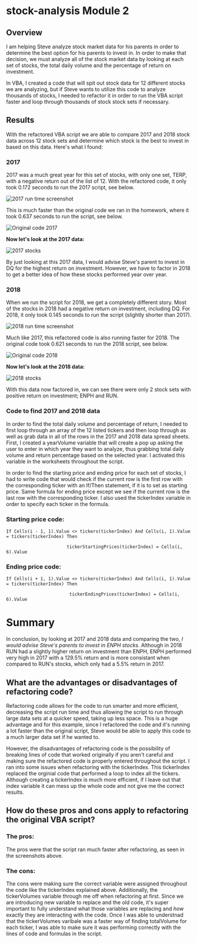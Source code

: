 # stock-analysis Module 2 
## Overview
I am helping Steve analyze stock market data for his parents in order to determine the best option for his parents to invest in. In order to make that decision, we must analyze all of the stock market data by looking at each set of stocks, the total daily volume and the percentage of return on investment. 

In VBA, I created a code that will spit out stock data for 12 different stocks we are analyzing, but if Steve wants to utilize this code to analyze thousands of stocks, I needed to refactor it in order to run the VBA script faster and loop through thousands of stock stock sets if necessary. 

## Results
With the refactored VBA script we are able to compare 2017 and 2018 stock data across 12 stock sets and determine which stock is the best to invest in based on this data. Here's what I found:

### 2017
2017 was a much great year for this set of stocks, with only one set, TERP, with a negative return out of the list of 12. With the refactored code, it only took 0.172 seconds to run the 2017 script, see below. 

![2017 run time screenshot](Resources/2017_run_time_screenshot.png)


This is much faster than the original code we ran in the homework, where it took 0.637 seconds to run the script, see below.

![Original code 2017](Resources/Original_code_2017.png)


**Now let's look at the 2017 data:**

![2017 stocks](Resources/2017_stocks.png)


By just looking at this 2017 data, I would advise Steve's parent to invest in DQ for the highest return on investment. However, we have to factor in 2018 to get a better idea of how these stocks performed year over year. 

### 2018
When we run the script for 2018, we get a completely different story. Most of the stocks in 2018 had a negative return on investment, including DQ. For 2018, it only took 0.145 seconds to run the script (slightly shorter than 2017).

![2018 run time screenshot](Resources/2018_run_time_screenshot.png)


Much like 2017, this refactored code is also running faster for 2018. The original code took 0.621 seconds to run the 2018 script, see below. 

![Original code 2018](Resources/Original_script_2018.png)

**Now let's look at the 2018 data:**

![2018 stocks](Resources/2018_stocks.png)

With this data now factored in, we can see there were only 2 stock sets with positive return on investment; ENPH and RUN.

### Code to find 2017 and 2018 data
In order to find the total daily volume and percentage of return, I needed to first loop through an array of the 12 listed tickers and then loop through as well as grab data in all of the rows in the 2017 and 2018 data spread sheets. First, I created a yearVolume variable that will create a pop up asking the user to enter in which year they want to analyze, thus grabbing total daily volume and return percentage based on the selected year. I activated this variable in the worksheets throughout the script. 

In order to find the starting price and ending price for each set of stocks, I had to write code that would check if the current row is the first row with the corresponding ticker with an If/Then statement, if it is to set as starting price. Same formula for ending price except we see if the current row is the last row with the corresponding ticker. I also used the tickerIndex variable in order to specify each ticker in the formula. 

### Starting price code:
 ``` 
 If Cells(i - 1, 1).Value <> tickers(tickerIndex) And Cells(i, 1).Value = tickers(tickerIndex) Then
                        
                        tickerStartingPrices(tickerIndex) = Cells(i, 6).Value 
```

### Ending price code:
``` 
If Cells(i + 1, 1).Value <> tickers(tickerIndex) And Cells(i, 1).Value = tickers(tickerIndex) Then
                    
                        tickerEndingPrices(tickerIndex) = Cells(i, 6).Value 
```
 
                      
# Summary
In conclusion, by looking at 2017 and 2018 data and comparing the two, *I would advise Steve's parents to invest in ENPH stocks.* Although in 2018 RUN had a slightly higher return on investment than ENPH, ENPH performed very high in 2017 with a 129.5% return and is more consistant when compared to RUN's stocks, which only had a 5.5% return in 2017.

## What are the advantages or disadvantages of refactoring code?
Refactoring code allows for the code to run smarter and more efficient, decreasing the script run time and thus allowing the script to run through large data sets at a quicker speed, taking up less space. This is a huge advantage and for this example, since I refactored the code and it's running a lot faster than the original script, Steve would be able to apply this code to a much larger data set if he wanted to. 

However, the disadvantages of refactoring code is the possibility of breaking lines of code that worked originally if you aren't careful and making sure the refactored code is properly entered throughout the script. I ran into some issues when refactoring with the tickerIndex. This tickerIndex replaced the orginial code that performed a loop to index all the tickers. Although creating a tickerIndex is much more efficient, if I leave out that index variable it can mess up the whole code and not give me the correct results. 

## How do these pros and cons apply to refactoring the original VBA script?
### The pros:
The pros were that the script ran much faster after refactoring, as seen in the screenshots above. 

### The cons:
The cons were making sure the correct variable were assigned throughout the code like the tickerIndex explained above. Additionally, the tickerVolumes variable through me off when refactoring at first. Since we are introducing new variable to replace and the old code, it's super important to fully understand what those variables are replacing and *how* exactly they are interacting with the code. Once I was able to understnad that the tickerVolumes varibale was a faster way of finding totalVolume for each ticker, I was able to make sure it was performing correctly with the lines of code and formulas in the script. 
